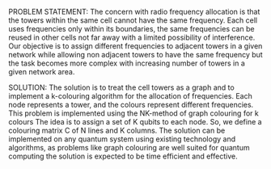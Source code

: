 PROBLEM STATEMENT:
The concern with radio frequency allocation is that the towers within the same cell cannot have the same frequency. 
Each cell uses frequencies only within its boundaries, the same frequencies can be reused in other cells not far away with a limited possibility of interference.
Our objective is to assign different frequencies to adjacent towers in a given network while allowing non adjacent towers to have the same frequency but the task becomes more complex with increasing number of towers in a given network area.

SOLUTION:
The solution is to treat the cell towers as a graph and to implement a k-colouring algorithm for the allocation of frequencies.
Each node represents a tower, and the colours represent different frequencies.
This problem is implemented using the NK-method of graph colouring for k colours
The idea is to assign a set of K qubits to each node. So, we define a colouring matrix C of N lines and K columns.
The solution can be implemented on any quantum system using existing technology and algorithms, as problems like graph colouring are well suited for quantum computing the solution is expected to be time efficient and effective.




